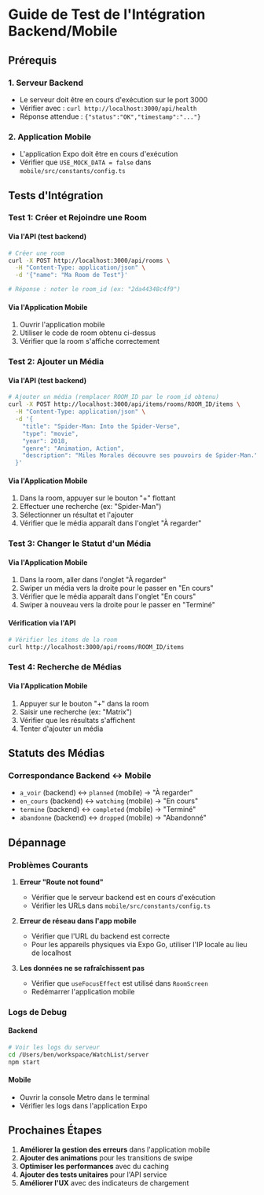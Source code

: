 # Guide de Test de l'Intégration Backend/Mobile

## Prérequis

### 1. Serveur Backend
- Le serveur doit être en cours d'exécution sur le port 3000
- Vérifier avec : `curl http://localhost:3000/api/health`
- Réponse attendue : `{"status":"OK","timestamp":"..."}`

### 2. Application Mobile
- L'application Expo doit être en cours d'exécution
- Vérifier que `USE_MOCK_DATA = false` dans `mobile/src/constants/config.ts`

## Tests d'Intégration

### Test 1: Créer et Rejoindre une Room

#### Via l'API (test backend)
```bash
# Créer une room
curl -X POST http://localhost:3000/api/rooms \
  -H "Content-Type: application/json" \
  -d '{"name": "Ma Room de Test"}'

# Réponse : noter le room_id (ex: "2da44348c4f9")
```

#### Via l'Application Mobile
1. Ouvrir l'application mobile
2. Utiliser le code de room obtenu ci-dessus
3. Vérifier que la room s'affiche correctement

### Test 2: Ajouter un Média

#### Via l'API (test backend)
```bash
# Ajouter un média (remplacer ROOM_ID par le room_id obtenu)
curl -X POST http://localhost:3000/api/items/rooms/ROOM_ID/items \
  -H "Content-Type: application/json" \
  -d '{
    "title": "Spider-Man: Into the Spider-Verse",
    "type": "movie",
    "year": 2018,
    "genre": "Animation, Action",
    "description": "Miles Morales découvre ses pouvoirs de Spider-Man."
  }'
```

#### Via l'Application Mobile
1. Dans la room, appuyer sur le bouton "+" flottant
2. Effectuer une recherche (ex: "Spider-Man")
3. Sélectionner un résultat et l'ajouter
4. Vérifier que le média apparaît dans l'onglet "À regarder"

### Test 3: Changer le Statut d'un Média

#### Via l'Application Mobile
1. Dans la room, aller dans l'onglet "À regarder"
2. Swiper un média vers la droite pour le passer en "En cours"
3. Vérifier que le média apparaît dans l'onglet "En cours"
4. Swiper à nouveau vers la droite pour le passer en "Terminé"

#### Vérification via l'API
```bash
# Vérifier les items de la room
curl http://localhost:3000/api/rooms/ROOM_ID/items
```

### Test 4: Recherche de Médias

#### Via l'Application Mobile
1. Appuyer sur le bouton "+" dans la room
2. Saisir une recherche (ex: "Matrix")
3. Vérifier que les résultats s'affichent
4. Tenter d'ajouter un média

## Statuts des Médias

### Correspondance Backend ↔ Mobile
- `a_voir` (backend) ↔ `planned` (mobile) → "À regarder"
- `en_cours` (backend) ↔ `watching` (mobile) → "En cours"
- `termine` (backend) ↔ `completed` (mobile) → "Terminé"
- `abandonne` (backend) ↔ `dropped` (mobile) → "Abandonné"

## Dépannage

### Problèmes Courants

1. **Erreur "Route not found"**
   - Vérifier que le serveur backend est en cours d'exécution
   - Vérifier les URLs dans `mobile/src/constants/config.ts`

2. **Erreur de réseau dans l'app mobile**
   - Vérifier que l'URL du backend est correcte
   - Pour les appareils physiques via Expo Go, utiliser l'IP locale au lieu de localhost

3. **Les données ne se rafraîchissent pas**
   - Vérifier que `useFocusEffect` est utilisé dans `RoomScreen`
   - Redémarrer l'application mobile

### Logs de Debug

#### Backend
```bash
# Voir les logs du serveur
cd /Users/ben/workspace/WatchList/server
npm start
```

#### Mobile
- Ouvrir la console Metro dans le terminal
- Vérifier les logs dans l'application Expo

## Prochaines Étapes

1. **Améliorer la gestion des erreurs** dans l'application mobile
2. **Ajouter des animations** pour les transitions de swipe
3. **Optimiser les performances** avec du caching
4. **Ajouter des tests unitaires** pour l'API service
5. **Améliorer l'UX** avec des indicateurs de chargement

